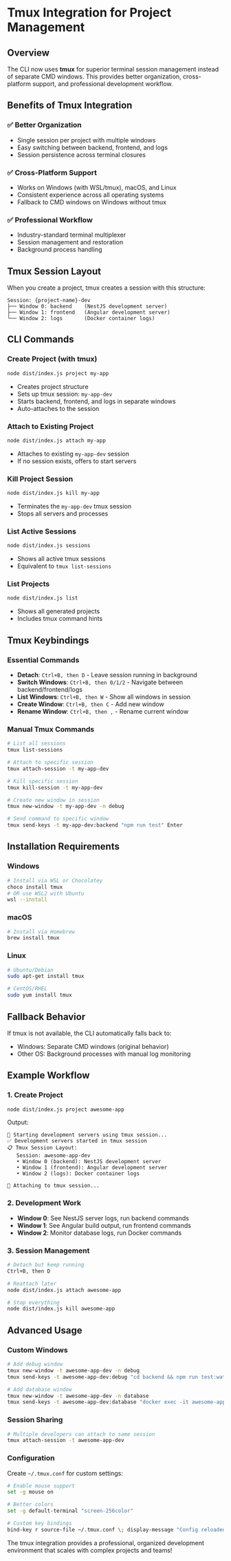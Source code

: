 # Tmux Integration for Project Management

## Overview

The CLI now uses **tmux** for superior terminal session management instead of separate CMD windows. This provides better organization, cross-platform support, and professional development workflow.

## Benefits of Tmux Integration

### ✅ **Better Organization**

- Single session per project with multiple windows
- Easy switching between backend, frontend, and logs
- Session persistence across terminal closures

### ✅ **Cross-Platform Support**

- Works on Windows (with WSL/tmux), macOS, and Linux
- Consistent experience across all operating systems
- Fallback to CMD windows on Windows without tmux

### ✅ **Professional Workflow**

- Industry-standard terminal multiplexer
- Session management and restoration
- Background process handling

## Tmux Session Layout

When you create a project, tmux creates a session with this structure:

```
Session: {project-name}-dev
├── Window 0: backend    (NestJS development server)
├── Window 1: frontend   (Angular development server)
└── Window 2: logs       (Docker container logs)
```

## CLI Commands

### Create Project (with tmux)

```bash
node dist/index.js project my-app
```

- Creates project structure
- Sets up tmux session: `my-app-dev`
- Starts backend, frontend, and logs in separate windows
- Auto-attaches to the session

### Attach to Existing Project

```bash
node dist/index.js attach my-app
```

- Attaches to existing `my-app-dev` session
- If no session exists, offers to start servers

### Kill Project Session

```bash
node dist/index.js kill my-app
```

- Terminates the `my-app-dev` tmux session
- Stops all servers and processes

### List Active Sessions

```bash
node dist/index.js sessions
```

- Shows all active tmux sessions
- Equivalent to `tmux list-sessions`

### List Projects

```bash
node dist/index.js list
```

- Shows all generated projects
- Includes tmux command hints

## Tmux Keybindings

### Essential Commands

- **Detach**: `Ctrl+B, then D` - Leave session running in background
- **Switch Windows**: `Ctrl+B, then 0/1/2` - Navigate between backend/frontend/logs
- **List Windows**: `Ctrl+B, then W` - Show all windows in session
- **Create Window**: `Ctrl+B, then C` - Add new window
- **Rename Window**: `Ctrl+B, then ,` - Rename current window

### Manual Tmux Commands

```bash
# List all sessions
tmux list-sessions

# Attach to specific session
tmux attach-session -t my-app-dev

# Kill specific session
tmux kill-session -t my-app-dev

# Create new window in session
tmux new-window -t my-app-dev -n debug

# Send command to specific window
tmux send-keys -t my-app-dev:backend "npm run test" Enter
```

## Installation Requirements

### Windows

```bash
# Install via WSL or Chocolatey
choco install tmux
# OR use WSL2 with Ubuntu
wsl --install
```

### macOS

```bash
# Install via Homebrew
brew install tmux
```

### Linux

```bash
# Ubuntu/Debian
sudo apt-get install tmux

# CentOS/RHEL
sudo yum install tmux
```

## Fallback Behavior

If tmux is not available, the CLI automatically falls back to:

- Windows: Separate CMD windows (original behavior)
- Other OS: Background processes with manual log monitoring

## Example Workflow

### 1. Create Project

```bash
node dist/index.js project awesome-app
```

Output:

```
🚀 Starting development servers using tmux session...
✅ Development servers started in tmux session
📋 Tmux Session Layout:
   Session: awesome-app-dev
   • Window 0 (backend): NestJS development server
   • Window 1 (frontend): Angular development server
   • Window 2 (logs): Docker container logs

🔗 Attaching to tmux session...
```

### 2. Development Work

- **Window 0**: See NestJS server logs, run backend commands
- **Window 1**: See Angular build output, run frontend commands
- **Window 2**: Monitor database logs, run Docker commands

### 3. Session Management

```bash
# Detach but keep running
Ctrl+B, then D

# Reattach later
node dist/index.js attach awesome-app

# Stop everything
node dist/index.js kill awesome-app
```

## Advanced Usage

### Custom Windows

```bash
# Add debug window
tmux new-window -t awesome-app-dev -n debug
tmux send-keys -t awesome-app-dev:debug "cd backend && npm run test:watch" Enter

# Add database window
tmux new-window -t awesome-app-dev -n database
tmux send-keys -t awesome-app-dev:database "docker exec -it awesome-app-postgres psql -U postgres" Enter
```

### Session Sharing

```bash
# Multiple developers can attach to same session
tmux attach-session -t awesome-app-dev
```

### Configuration

Create `~/.tmux.conf` for custom settings:

```bash
# Enable mouse support
set -g mouse on

# Better colors
set -g default-terminal "screen-256color"

# Custom key bindings
bind-key r source-file ~/.tmux.conf \; display-message "Config reloaded"
```

The tmux integration provides a professional, organized development environment that scales with complex projects and teams!
